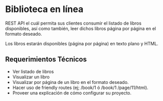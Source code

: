 # Biblioteca en línea

REST API el cuál permita sus clientes consumir el listado de libros disponibles, así como también, leer dichos libros página por página en el formato deseado. 

Los libros estarán disponibles (página por página) en texto plano y HTML.

## Requerimientos Técnicos 

- Ver listado de libros
- Visualizar un libro
- Visualizar por página de un libro en el formato deseado.
- Hacer uso de friendly routes (ej; /book/1 ó /book/1 /page/11/html).
- Proveer una explicación de cómo configurar su proyecto. 

